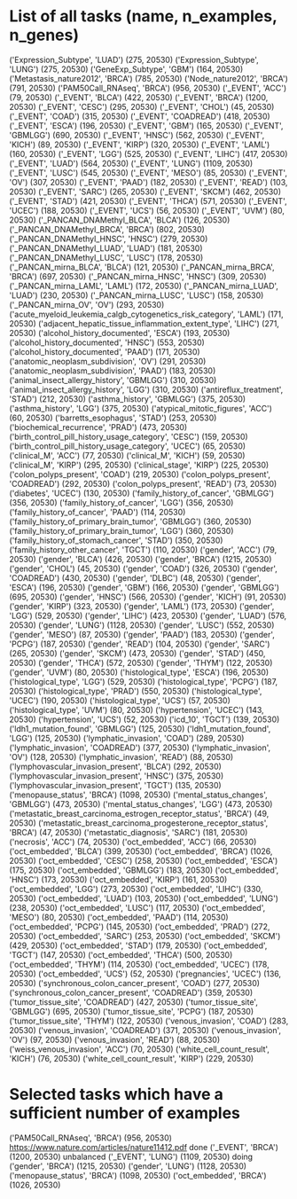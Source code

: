 # List of all tasks (name, n_examples, n_genes)

('Expression_Subtype', 'LUAD') (275, 20530)
('Expression_Subtype', 'LUNG') (275, 20530)
('GeneExp_Subtype', 'GBM') (164, 20530)
('Metastasis_nature2012', 'BRCA') (785, 20530)
('Node_nature2012', 'BRCA') (791, 20530)
('PAM50Call_RNAseq', 'BRCA') (956, 20530)
('_EVENT', 'ACC') (79, 20530)
('_EVENT', 'BLCA') (422, 20530)
('_EVENT', 'BRCA') (1200, 20530)
('_EVENT', 'CESC') (295, 20530)
('_EVENT', 'CHOL') (45, 20530)
('_EVENT', 'COAD') (315, 20530)
('_EVENT', 'COADREAD') (418, 20530)
('_EVENT', 'ESCA') (196, 20530)
('_EVENT', 'GBM') (165, 20530)
('_EVENT', 'GBMLGG') (690, 20530)
('_EVENT', 'HNSC') (562, 20530)
('_EVENT', 'KICH') (89, 20530)
('_EVENT', 'KIRP') (320, 20530)
('_EVENT', 'LAML') (160, 20530)
('_EVENT', 'LGG') (525, 20530)
('_EVENT', 'LIHC') (417, 20530)
('_EVENT', 'LUAD') (564, 20530)
('_EVENT', 'LUNG') (1109, 20530)
('_EVENT', 'LUSC') (545, 20530)
('_EVENT', 'MESO') (85, 20530)
('_EVENT', 'OV') (307, 20530)
('_EVENT', 'PAAD') (182, 20530)
('_EVENT', 'READ') (103, 20530)
('_EVENT', 'SARC') (265, 20530)
('_EVENT', 'SKCM') (462, 20530)
('_EVENT', 'STAD') (421, 20530)
('_EVENT', 'THCA') (571, 20530)
('_EVENT', 'UCEC') (188, 20530)
('_EVENT', 'UCS') (56, 20530)
('_EVENT', 'UVM') (80, 20530)
('_PANCAN_DNAMethyl_BLCA', 'BLCA') (126, 20530)
('_PANCAN_DNAMethyl_BRCA', 'BRCA') (802, 20530)
('_PANCAN_DNAMethyl_HNSC', 'HNSC') (279, 20530)
('_PANCAN_DNAMethyl_LUAD', 'LUAD') (181, 20530)
('_PANCAN_DNAMethyl_LUSC', 'LUSC') (178, 20530)
('_PANCAN_mirna_BLCA', 'BLCA') (121, 20530)
('_PANCAN_mirna_BRCA', 'BRCA') (697, 20530)
('_PANCAN_mirna_HNSC', 'HNSC') (309, 20530)
('_PANCAN_mirna_LAML', 'LAML') (172, 20530)
('_PANCAN_mirna_LUAD', 'LUAD') (230, 20530)
('_PANCAN_mirna_LUSC', 'LUSC') (158, 20530)
('_PANCAN_mirna_OV', 'OV') (293, 20530)
('acute_myeloid_leukemia_calgb_cytogenetics_risk_category', 'LAML') (171, 20530)
('adjacent_hepatic_tissue_inflammation_extent_type', 'LIHC') (271, 20530)
('alcohol_history_documented', 'ESCA') (193, 20530)
('alcohol_history_documented', 'HNSC') (553, 20530)
('alcohol_history_documented', 'PAAD') (171, 20530)
('anatomic_neoplasm_subdivision', 'OV') (291, 20530)
('anatomic_neoplasm_subdivision', 'PAAD') (183, 20530)
('animal_insect_allergy_history', 'GBMLGG') (310, 20530)
('animal_insect_allergy_history', 'LGG') (310, 20530)
('antireflux_treatment', 'STAD') (212, 20530)
('asthma_history', 'GBMLGG') (375, 20530)
('asthma_history', 'LGG') (375, 20530)
('atypical_mitotic_figures', 'ACC') (60, 20530)
('barretts_esophagus', 'STAD') (253, 20530)
('biochemical_recurrence', 'PRAD') (473, 20530)
('birth_control_pill_history_usage_category', 'CESC') (159, 20530)
('birth_control_pill_history_usage_category', 'UCEC') (65, 20530)
('clinical_M', 'ACC') (77, 20530)
('clinical_M', 'KICH') (59, 20530)
('clinical_M', 'KIRP') (295, 20530)
('clinical_stage', 'KIRP') (225, 20530)
('colon_polyps_present', 'COAD') (219, 20530)
('colon_polyps_present', 'COADREAD') (292, 20530)
('colon_polyps_present', 'READ') (73, 20530)
('diabetes', 'UCEC') (130, 20530)
('family_history_of_cancer', 'GBMLGG') (356, 20530)
('family_history_of_cancer', 'LGG') (356, 20530)
('family_history_of_cancer', 'PAAD') (114, 20530)
('family_history_of_primary_brain_tumor', 'GBMLGG') (360, 20530)
('family_history_of_primary_brain_tumor', 'LGG') (360, 20530)
('family_history_of_stomach_cancer', 'STAD') (350, 20530)
('family_history_other_cancer', 'TGCT') (110, 20530)
('gender', 'ACC') (79, 20530)
('gender', 'BLCA') (426, 20530)
('gender', 'BRCA') (1215, 20530)
('gender', 'CHOL') (45, 20530)
('gender', 'COAD') (326, 20530)
('gender', 'COADREAD') (430, 20530)
('gender', 'DLBC') (48, 20530)
('gender', 'ESCA') (196, 20530)
('gender', 'GBM') (166, 20530)
('gender', 'GBMLGG') (695, 20530)
('gender', 'HNSC') (566, 20530)
('gender', 'KICH') (91, 20530)
('gender', 'KIRP') (323, 20530)
('gender', 'LAML') (173, 20530)
('gender', 'LGG') (529, 20530)
('gender', 'LIHC') (423, 20530)
('gender', 'LUAD') (576, 20530)
('gender', 'LUNG') (1128, 20530)
('gender', 'LUSC') (552, 20530)
('gender', 'MESO') (87, 20530)
('gender', 'PAAD') (183, 20530)
('gender', 'PCPG') (187, 20530)
('gender', 'READ') (104, 20530)
('gender', 'SARC') (265, 20530)
('gender', 'SKCM') (473, 20530)
('gender', 'STAD') (450, 20530)
('gender', 'THCA') (572, 20530)
('gender', 'THYM') (122, 20530)
('gender', 'UVM') (80, 20530)
('histological_type', 'ESCA') (196, 20530)
('histological_type', 'LGG') (529, 20530)
('histological_type', 'PCPG') (187, 20530)
('histological_type', 'PRAD') (550, 20530)
('histological_type', 'UCEC') (190, 20530)
('histological_type', 'UCS') (57, 20530)
('histological_type', 'UVM') (80, 20530)
('hypertension', 'UCEC') (143, 20530)
('hypertension', 'UCS') (52, 20530)
('icd_10', 'TGCT') (139, 20530)
('ldh1_mutation_found', 'GBMLGG') (125, 20530)
('ldh1_mutation_found', 'LGG') (125, 20530)
('lymphatic_invasion', 'COAD') (289, 20530)
('lymphatic_invasion', 'COADREAD') (377, 20530)
('lymphatic_invasion', 'OV') (128, 20530)
('lymphatic_invasion', 'READ') (88, 20530)
('lymphovascular_invasion_present', 'BLCA') (292, 20530)
('lymphovascular_invasion_present', 'HNSC') (375, 20530)
('lymphovascular_invasion_present', 'TGCT') (135, 20530)
('menopause_status', 'BRCA') (1098, 20530)
('mental_status_changes', 'GBMLGG') (473, 20530)
('mental_status_changes', 'LGG') (473, 20530)
('metastatic_breast_carcinoma_estrogen_receptor_status', 'BRCA') (49, 20530)
('metastatic_breast_carcinoma_progesterone_receptor_status', 'BRCA') (47, 20530)
('metastatic_diagnosis', 'SARC') (181, 20530)
('necrosis', 'ACC') (74, 20530)
('oct_embedded', 'ACC') (66, 20530)
('oct_embedded', 'BLCA') (399, 20530)
('oct_embedded', 'BRCA') (1026, 20530)
('oct_embedded', 'CESC') (258, 20530)
('oct_embedded', 'ESCA') (175, 20530)
('oct_embedded', 'GBMLGG') (183, 20530)
('oct_embedded', 'HNSC') (173, 20530)
('oct_embedded', 'KIRP') (161, 20530)
('oct_embedded', 'LGG') (273, 20530)
('oct_embedded', 'LIHC') (330, 20530)
('oct_embedded', 'LUAD') (103, 20530)
('oct_embedded', 'LUNG') (238, 20530)
('oct_embedded', 'LUSC') (117, 20530)
('oct_embedded', 'MESO') (80, 20530)
('oct_embedded', 'PAAD') (114, 20530)
('oct_embedded', 'PCPG') (145, 20530)
('oct_embedded', 'PRAD') (272, 20530)
('oct_embedded', 'SARC') (253, 20530)
('oct_embedded', 'SKCM') (429, 20530)
('oct_embedded', 'STAD') (179, 20530)
('oct_embedded', 'TGCT') (147, 20530)
('oct_embedded', 'THCA') (500, 20530)
('oct_embedded', 'THYM') (114, 20530)
('oct_embedded', 'UCEC') (178, 20530)
('oct_embedded', 'UCS') (52, 20530)
('pregnancies', 'UCEC') (136, 20530)
('synchronous_colon_cancer_present', 'COAD') (277, 20530)
('synchronous_colon_cancer_present', 'COADREAD') (359, 20530)
('tumor_tissue_site', 'COADREAD') (427, 20530)
('tumor_tissue_site', 'GBMLGG') (695, 20530)
('tumor_tissue_site', 'PCPG') (187, 20530)
('tumor_tissue_site', 'THYM') (122, 20530)
('venous_invasion', 'COAD') (283, 20530)
('venous_invasion', 'COADREAD') (371, 20530)
('venous_invasion', 'OV') (97, 20530)
('venous_invasion', 'READ') (88, 20530)
('weiss_venous_invasion', 'ACC') (70, 20530)
('white_cell_count_result', 'KICH') (76, 20530)
('white_cell_count_result', 'KIRP') (229, 20530)


# Selected tasks which have a sufficient number of examples

('PAM50Call_RNAseq', 'BRCA') (956, 20530) https://www.nature.com/articles/nature11412.pdf done
('_EVENT', 'BRCA') (1200, 20530) unbalanced
('_EVENT', 'LUNG') (1109, 20530) doing
('gender', 'BRCA') (1215, 20530)
('gender', 'LUNG') (1128, 20530)
('menopause_status', 'BRCA') (1098, 20530)
('oct_embedded', 'BRCA') (1026, 20530)
